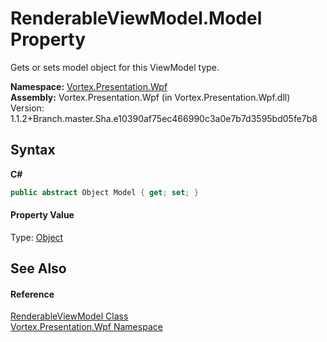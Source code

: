 # RenderableViewModel.Model Property 
 

Gets or sets model object for this ViewModel type.

**Namespace:**&nbsp;<a href="N_Vortex_Presentation_Wpf.md">Vortex.Presentation.Wpf</a><br />**Assembly:**&nbsp;Vortex.Presentation.Wpf (in Vortex.Presentation.Wpf.dll) Version: 1.1.2+Branch.master.Sha.e10390af75ec466990c3a0e7b7d3595bd05fe7b8

## Syntax

**C#**<br />
``` C#
public abstract Object Model { get; set; }
```


#### Property Value
Type: <a href="http://msdn2.microsoft.com/en-us/library/e5kfa45b" target="_blank">Object</a>

## See Also


#### Reference
<a href="T_Vortex_Presentation_Wpf_RenderableViewModel.md">RenderableViewModel Class</a><br /><a href="N_Vortex_Presentation_Wpf.md">Vortex.Presentation.Wpf Namespace</a><br />